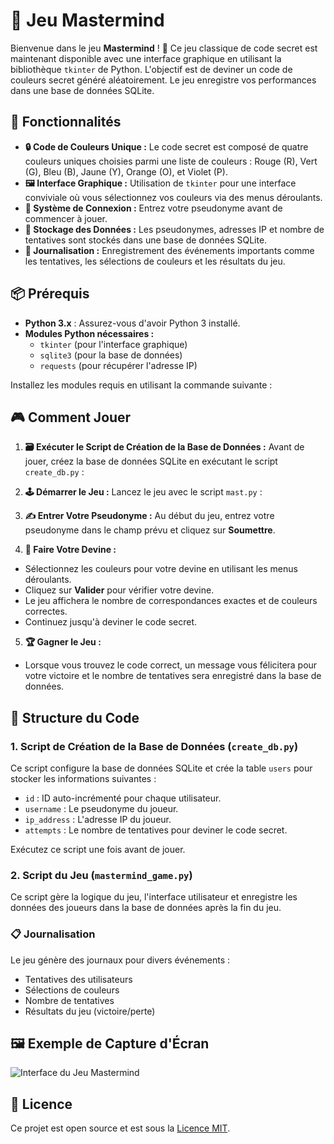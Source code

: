 # 🎨 Jeu Mastermind

Bienvenue dans le jeu **Mastermind** ! 🧠 Ce jeu classique de code secret est maintenant disponible avec une interface graphique en utilisant la bibliothèque `tkinter` de Python. L'objectif est de deviner un code de couleurs secret généré aléatoirement. Le jeu enregistre vos performances dans une base de données SQLite.

## 🚀 Fonctionnalités

- **🔒 Code de Couleurs Unique :** Le code secret est composé de quatre couleurs uniques choisies parmi une liste de couleurs : Rouge (R), Vert (G), Bleu (B), Jaune (Y), Orange (O), et Violet (P).
- **🖼️ Interface Graphique :** Utilisation de `tkinter` pour une interface conviviale où vous sélectionnez vos couleurs via des menus déroulants.
- **👤 Système de Connexion :** Entrez votre pseudonyme avant de commencer à jouer.
- **💾 Stockage des Données :** Les pseudonymes, adresses IP et nombre de tentatives sont stockés dans une base de données SQLite.
- **📜 Journalisation :** Enregistrement des événements importants comme les tentatives, les sélections de couleurs et les résultats du jeu.

## 📦 Prérequis

- **Python 3.x** : Assurez-vous d'avoir Python 3 installé.
- **Modules Python nécessaires :**
  - `tkinter` (pour l'interface graphique)
  - `sqlite3` (pour la base de données)
  - `requests` (pour récupérer l'adresse IP)

Installez les modules requis en utilisant la commande suivante :


## 🎮 Comment Jouer

1. **🗃️ Exécuter le Script de Création de la Base de Données :**
   Avant de jouer, créez la base de données SQLite en exécutant le script `create_db.py` :

2. **🕹️ Démarrer le Jeu :**
Lancez le jeu avec le script `mast.py` :

3. **✍️ Entrer Votre Pseudonyme :**
Au début du jeu, entrez votre pseudonyme dans le champ prévu et cliquez sur **Soumettre**.

4. **🎨 Faire Votre Devine :**
- Sélectionnez les couleurs pour votre devine en utilisant les menus déroulants.
- Cliquez sur **Valider** pour vérifier votre devine.
- Le jeu affichera le nombre de correspondances exactes et de couleurs correctes.
- Continuez jusqu'à deviner le code secret.

5. **🏆 Gagner le Jeu :**
- Lorsque vous trouvez le code correct, un message vous félicitera pour votre victoire et le nombre de tentatives sera enregistré dans la base de données.

## 📂 Structure du Code

### 1. Script de Création de la Base de Données (`create_db.py`)

Ce script configure la base de données SQLite et crée la table `users` pour stocker les informations suivantes :
- `id` : ID auto-incrémenté pour chaque utilisateur.
- `username` : Le pseudonyme du joueur.
- `ip_address` : L'adresse IP du joueur.
- `attempts` : Le nombre de tentatives pour deviner le code secret.

Exécutez ce script une fois avant de jouer.

### 2. Script du Jeu (`mastermind_game.py`)

Ce script gère la logique du jeu, l'interface utilisateur et enregistre les données des joueurs dans la base de données après la fin du jeu.

### 📋 Journalisation

Le jeu génère des journaux pour divers événements :
- Tentatives des utilisateurs
- Sélections de couleurs
- Nombre de tentatives
- Résultats du jeu (victoire/perte)

## 🖼️ Exemple de Capture d'Écran

![Interface du Jeu Mastermind](./screenshot.png)

## 📜 Licence

Ce projet est open source et est sous la [Licence MIT](./LICENSE).
